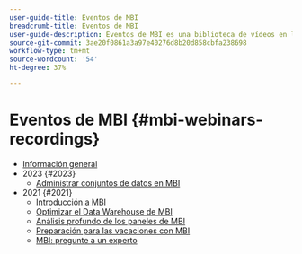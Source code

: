 ```yaml
---
user-guide-title: Eventos de MBI
breadcrumb-title: Eventos de MBI
user-guide-description: Eventos de MBI es una biblioteca de vídeos en la que expertos y compañeros han compartido sus ideas y pensamientos sobre Adobe Commerce.
source-git-commit: 3ae20f0861a3a97e40276d8b20d858cbfa238698
workflow-type: tm+mt
source-wordcount: '54'
ht-degree: 37%

---
```



# Eventos de MBI  {#mbi-webinars-recordings}

+ [Información general](overview.md)
+ 2023 {#2023}
   + [Administrar conjuntos de datos en MBI](2023/manage-data-sets.md)
+ 2021 {#2021}
   + [Introducción a MBI](2021-22/getting-started.md)
   + [Optimizar el Data Warehouse de MBI](2021-22/optimize-data-warehouse.md)
   + [Análisis profundo de los paneles de MBI](2021-22/dashboards-deep-dive.md)
   + [Preparación para las vacaciones con MBI](2021-22/holiday-readiness.md)
   + [MBI: pregunte a un experto](2021-22/ask-expert.md)

<!--+ Commerce Events {#commerce-events}
  + [Overview](commerce-events/overview.md)
  + 2022 {#2022}
    + [Top Tips and Tricks for Adobe Campaign Standard](customer-journeys/2022/tips-and-tricks.md)
    + [Develop and customize data models in Adobe [!DNL Campaign Classic]](customer-journeys/2022/data-models.md)

+ Data and insights {#commerce-release-updates}
  + [Overview](commerce-release-updates/overview.md)
  + 2022 {#2022}
    + [Innovations and trends](data-and-insights/2022/innovations.md)
    + [Sensei and Analysis Workspace](data-and-insights/2022/sensei.md)
    + [Personalize and automate with Adobe Target](data-and-insights/2022/personalize.md)
    + [Analytics and Target applications for Mobile and Apps](data-and-insights/2022/mobile-and-apps.md)
    + [Cross Device Analytics and Customer Journey Analytics](data-and-insights/2022/cross-device-analytics.md) -->
